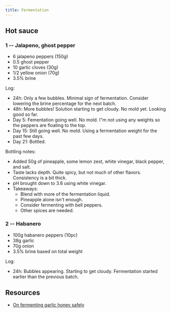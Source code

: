 ```yaml
---
title: Fermentation
---
```


## Hot sauce

### 1 -- Jalapeno, ghost pepper

- 6 jalapeno peppers (150g)
- 0.5 ghost pepper
- 10 garlic cloves (30g)
- 1/2 yellow onion (70g)
- 3.5% brine

Log:
- 24h: Only a few bubbles. Minimal sign of fermentation. Consider lowering the brine percentage for the next batch.
- 48h: More bubbles! Solution starting to get cloudy. No mold yet. Looking good so far.
- Day 5: Fementation going well. No mold. I"m not using any weights so the peppers are floating to the top.
- Day 15: Still going well. No mold. Using a fermentation weight for the past few days.
- Day 21: Bottled.

Bottling notes:
- Added 50g of pineapple, some lemon zest, white vinegar, black pepper, and salt.
- Taste lacks depth. Quite spicy, but not much of other flavors. Consistency is a bit thick.
- pH brought down to 3.6 using white vinegar.
- Takeaways:
    - Blend with more of the fermentation liquid.
    - Pineapple alone isn't enough.
    - Consider fermenting with bell peppers.
    - Other spices are needed.

### 2 -- Habanero

- 100g habanero peppers (10pc)
- 38g garlic
- 70g onion
- 3.5% brine based on total weight

Log:
- 24h: Bubbles appearing. Starting to get cloudy. Fermentation started earlier than the previous batch.

## Resources

- [On fermenting garlic honey safely](https://www.reddit.com/r/fermentation/comments/q3z46v/concerned_about_fermenting_garlic_in_honey/hfwaz9x/)
